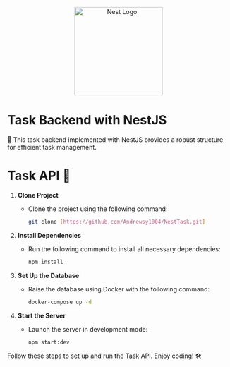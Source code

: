 <p align="center">
  <a href="http://nestjs.com/" target="blank"><img src="https://nestjs.com/img/logo-small.svg" width="200" alt="Nest Logo" /></a>
</p>

# Task Backend with NestJS
🚀 This task backend implemented with NestJS provides a robust structure for efficient task management.


# Task API 🚀
1. **Clone Project**
     - Clone the project using the following command:
       ```bash
       git clone [https://github.com/Andrewsy1004/NestTask.git]
       ```

2. **Install Dependencies**
   - Run the following command to install all necessary dependencies:
     ```bash
     npm install
     ```

3. **Set Up the Database**
   - Raise the database using Docker with the following command:
     ```bash
     docker-compose up -d
     ```

4. **Start the Server**
   - Launch the server in development mode:
     ```bash
     npm start:dev
     ```

Follow these steps to set up and run the Task API. Enjoy coding! 🛠️

